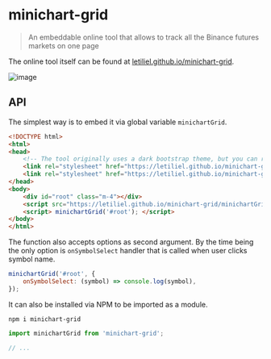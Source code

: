 # minichart-grid

> An embeddable online tool that allows to track all the Binance futures markets on one page

The online tool itself can be found at [letiliel.github.io/minichart-grid](https://letiliel.github.io/minichart-grid).

![image](https://user-images.githubusercontent.com/1082083/132679564-020508c0-cd3f-4513-9bb5-d89549cd42f9.png)

## API

The simplest way is to embed it via global variable `minichartGrid`.

```html
<!DOCTYPE html>
<html>
<head>
    <!-- The tool originally uses a dark bootstrap theme, but you can replace it by the regulatstrap CSS -->
    <link rel="stylesheet" href="https://letiliel.github.io/minichart-grid/bootstrap-bootswatch-darkly.min.css">
    <link rel="stylesheet" href="https://letiliel.github.io/minichart-grid/style.css">
</head>
<body>
    <div id="root" class="m-4"></div>
    <script src="https://letiliel.github.io/minichart-grid/minichartGrid.js"></script>
    <script> minichartGrid('#root'); </script> 
</body>
</html>
```

The function also accepts options as second argument. By the time being the only option is `onSymbolSelect` handler that is called when user clicks symbol name.

```js
minichartGrid('#root', {
    onSymbolSelect: (symbol) => console.log(symbol),
});
```

It can also be installed via NPM to be imported as a module.

`npm i minichart-grid`

```js
import minichartGrid from 'minichart-grid';

// ...
```
